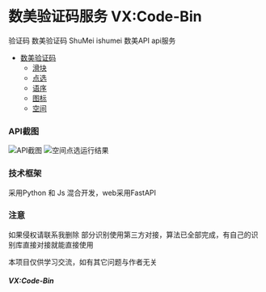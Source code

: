 # 数美验证码服务 VX:Code-Bin

验证码 数美验证码 ShuMei ishumei 数美API api服务

* [数美验证码](###API截图)
    * [滑块](###API截图)
    * [点选](###API截图)
    * [语序](###API截图)
    * [图标](###API截图)
    * [空间](###API截图)

### API截图

![API截图](https://i.niupic.com/images/2022/12/31/aeu8.png)
![空间点选运行结果](https://i.niupic.com/images/2022/12/31/aeu9.png)

### 技术框架

采用Python 和 Js 混合开发，web采用FastAPI

### 注意

如果侵权请联系我删除
部分识别使用第三方对接，算法已全部完成，有自己的识别库直接对接就能直接使用

本项目仅供学习交流，如有其它问题与作者无关

##### VX:Code-Bin